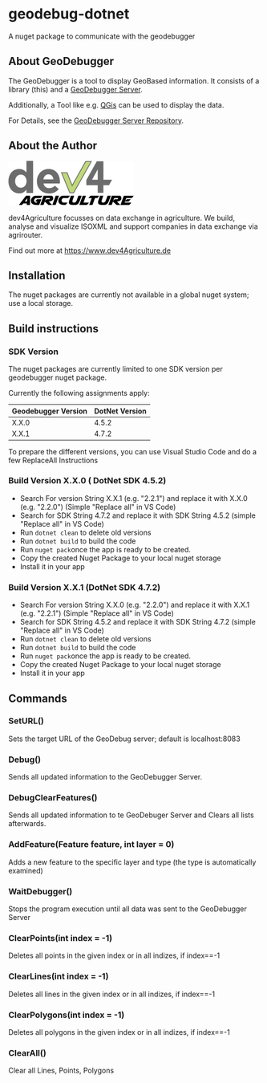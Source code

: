 # geodebug-dotnet
A nuget package to communicate with the geodebugger


## About GeoDebugger

The GeoDebugger is a tool to display GeoBased information. It consists of a library (this)
 and a [GeoDebugger Server](https://github.com/dev4Agriculture/geodebug_server).

Additionally, a Tool like e.g. [QGis](https://qgis.org/de/site/) can be used to display the data.

For Details, see the [GeoDebugger Server Repository](https://github.com/dev4Agriculture/geo-debugger-server).

## About the Author
![dev4Agriculture](resources/banner_dev4ag.png)

dev4Agriculture focusses on data exchange in agriculture. We build, analyse and visualize ISOXML and support companies in data exchange via agrirouter.

Find out more at https://www.dev4Agriculture.de

## Installation

The nuget packages are currently not available in a global nuget system; use a local storage.


## Build instructions

### SDK Version
The nuget packages are currently limited to one SDK version per geodebugger nuget package.

Currently the following assignments apply:

Geodebugger Version |  DotNet Version|
--------------------|----------------|
X.X.0               |   4.5.2        |
X.X.1               |   4.7.2        |

To prepare the different versions, you can use Visual Studio Code and do a few ReplaceAll Instructions


### Build Version X.X.0 ( DotNet SDK 4.5.2)

- Search For version String X.X.1 (e.g. "2.2.1") and replace it with X.X.0 (e.g. "2.2.0") (Simple "Replace all" in VS Code)
- Search for SDK String 4.7.2 and replace it with SDK String 4.5.2 (simple "Replace all" in VS Code)
- Run ```dotnet clean``` to delete old versions
- Run ```dotnet build``` to build the code
- Run ```nuget pack```once the app is ready to be created. 
- Copy the created Nuget Package to your local nuget storage
- Install it in your app


### Build Version X.X.1 (DotNet SDK 4.7.2)

- Search For version String X.X.0 (e.g. "2.2.0") and replace it with X.X.1 (e.g. "2.2.1") (Simple "Replace all" in VS Code)
- Search for SDK String 4.5.2 and replace it with SDK String 4.7.2 (simple "Replace all" in VS Code)
- Run ```dotnet clean``` to delete old versions
- Run ```dotnet build``` to build the code
- Run ```nuget pack```once the app is ready to be created. 
- Copy the created Nuget Package to your local nuget storage
- Install it in your app

## Commands

### SetURL()

Sets the target URL of the GeoDebug server; default is localhost:8083

### Debug()

Sends all updated information to the GeoDebugger Server.

### DebugClearFeatures()

Sends all updated information to te GeoDebuger Server and Clears all lists afterwards.

### AddFeature(Feature feature, int layer = 0)

Adds a new feature to the specific layer and type (the type is automatically examined)

### WaitDebugger()

Stops the program execution until all data was sent to the GeoDebugger Server

### ClearPoints(int index = -1)

Deletes all points in the given index or in all indizes, if index==-1


### ClearLines(int index = -1)

Deletes all lines in the given index or in all indizes, if index==-1

### ClearPolygons(int index = -1)

Deletes all polygons in the given index or in all indizes, if index==-1

### ClearAll()

Clear all Lines, Points, Polygons